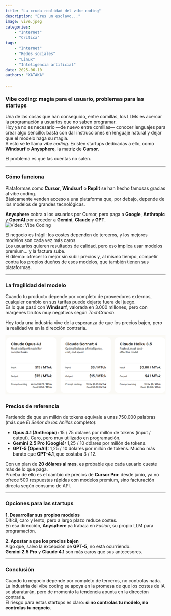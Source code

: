 ```yaml
---
title: "La cruda realidad del vibe coding"
description: "Eres un esclavo..."
image: vive.jpeg
categories: 
    - "Internet"
    - "Critica"
tags:
    - "Internet"
    - "Redes sociales"
    - "Linux"
    - "Inteligencia artificial"
date: 2025-06-10
authors: "XATAKA"

---
```

### Vibe coding: magia para el usuario, problemas para las startups

Una de las cosas que han conseguido, entre comillas, los LLMs es acercar la programación a usuarios que no saben programar.  
Hoy ya no es necesario —de nuevo entre comillas— conocer lenguajes para crear algo sencillo: basta con dar instrucciones en lenguaje natural y dejar que el modelo haga su magia.  
A esto se le llama *vibe coding*. Existen startups dedicadas a ello, como **Windsurf** o **Anysphere**, la matriz de **Cursor**.  

El problema es que las cuentas no salen.

---

### Cómo funciona

Plataformas como **Cursor**, **Windsurf** o **Replit** se han hecho famosas gracias al vibe coding.  
Básicamente venden acceso a una plataforma que, por debajo, depende de los modelos de grandes tecnológicas.  

**Anysphere** cobra a los usuarios por Cursor, pero paga a **Google**, **Anthropic** y **OpenAI** por acceder a **Gemini**, **Claude** y **GPT**.  
![Video: Vibe Coding](https://www.dailymotion.com/video/x9odp80)

El negocio es frágil: los costes dependen de terceros, y los mejores modelos son cada vez más caros.  
Los usuarios quieren resultados de calidad, pero eso implica usar modelos premium… y la factura sube.  
El dilema: ofrecer lo mejor sin subir precios y, al mismo tiempo, competir contra los propios dueños de esos modelos, que también tienen sus plataformas.  

---

### La fragilidad del modelo

Cuando tu producto depende por completo de proveedores externos, cualquier cambio en sus tarifas puede dejarte fuera del juego.  
Es lo que pasó con **Windsurf**, valorada en 3.000 millones, pero con márgenes brutos muy negativos según *TechCrunch*.  

Hoy toda una industria vive de la esperanza de que los precios bajen, pero la realidad va en la dirección contraria.  

![Texto alternativo](1366_2000.png)

### Precios de referencia
Partiendo de que un millón de tokens equivale a unas 750.000 palabras (más que *El Señor de los Anillos* completo):  

- **Opus 4.1 (Anthropic):** 15 / 75 dólares por millón de tokens (input / output). Caro, pero muy utilizado en programación.  
- **Gemini 2.5 Pro (Google):** 1,25 / 10 dólares por millón de tokens.  
- **GPT-5 (OpenAI):** 1,25 / 10 dólares por millón de tokens. Mucho más barato que **GPT-4.1**, que costaba 3 / 12.  

Con un plan de **20 dólares al mes**, es probable que cada usuario cueste más de lo que paga.  
Prueba de ello es el cambio de precios de **Cursor Pro**: desde junio, ya no ofrece 500 respuestas rápidas con modelos premium, sino facturación directa según consumo de API.  

---

### Opciones para las startups

**1. Desarrollar sus propios modelos**  
Difícil, caro y lento, pero a largo plazo reduce costes.  
En esa dirección, **Anysphere** ya trabaja en *Fusion*, su propio LLM para programación.  

**2. Apostar a que los precios bajen**  
Algo que, salvo la excepción de **GPT-5**, no está ocurriendo.  
**Gemini 2.5 Pro** y **Claude 4.1** son más caros que sus antecesores.  

---

### Conclusión

Cuando tu negocio depende por completo de terceros, no controlas nada.  
La industria del vibe coding se apoya en la promesa de que los costes de IA se abaratarán, pero de momento la tendencia apunta en la dirección contraria.  
El riesgo para estas startups es claro: **si no controlas tu modelo, no controlas tu negocio**.

